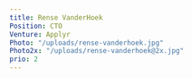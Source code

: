 ```yaml
---
title: Rense VanderHoek
Position: CTO
Venture: Applyr
Photo: "/uploads/rense-vanderhoek.jpg"
Photo2x: "/uploads/rense-vanderhoek@2x.jpg"
prio: 2
---
```


